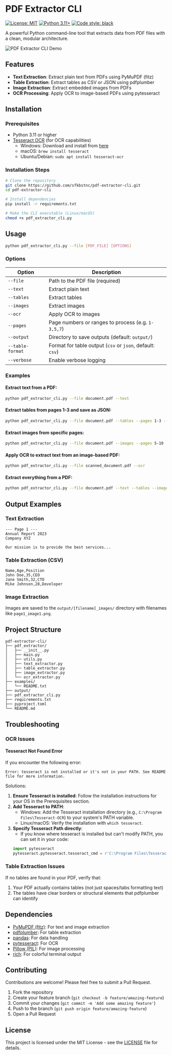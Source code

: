 # PDF Extractor CLI

[![License: MIT](https://img.shields.io/badge/License-MIT-yellow.svg)](https://opensource.org/licenses/MIT)
[![Python 3.11+](https://img.shields.io/badge/python-3.11+-blue.svg)](https://www.python.org/downloads/)
[![Code style: black](https://img.shields.io/badge/code%20style-black-000000.svg)](https://github.com/psf/black)

A powerful Python command-line tool that extracts data from PDF files with a clean, modular architecture.

![PDF Extractor CLI Demo](https://raw.githubusercontent.com/yourusername/pdf-extractor-cli/main/docs/images/demo.png)

## Features

- **Text Extraction**: Extract plain text from PDFs using PyMuPDF (fitz)
- **Table Extraction**: Extract tables as CSV or JSON using pdfplumber
- **Image Extraction**: Extract embedded images from PDFs
- **OCR Processing**: Apply OCR to image-based PDFs using pytesseract

## Installation

### Prerequisites

- Python 3.11 or higher
- [Tesseract OCR](https://github.com/tesseract-ocr/tesseract) (for OCR capabilities)
  - Windows: Download and install from [here](https://github.com/UB-Mannheim/tesseract/wiki)
  - macOS: `brew install tesseract`
  - Ubuntu/Debian: `sudo apt install tesseract-ocr`

### Installation Steps

```bash
# Clone the repository
git clone https://github.com/sfkbstnc/pdf-extractor-cli.git
cd pdf-extractor-cli

# Install dependencies
pip install -r requirements.txt

# Make the CLI executable (Linux/macOS)
chmod +x pdf_extractor_cli.py
```

## Usage

```bash
python pdf_extractor_cli.py --file [PDF_FILE] [OPTIONS]
```

### Options

| Option | Description |
|--------|-------------|
| `--file` | Path to the PDF file (required) |
| `--text` | Extract plain text |
| `--tables` | Extract tables |
| `--images` | Extract images |
| `--ocr` | Apply OCR to images |
| `--pages` | Page numbers or ranges to process (e.g. `1-3,5,7`) |
| `--output` | Directory to save outputs (default: `output/`) |
| `--table-format` | Format for table output (`csv` or `json`, default: `csv`) |
| `--verbose` | Enable verbose logging |

### Examples

#### Extract text from a PDF:
```bash
python pdf_extractor_cli.py --file document.pdf --text
```

#### Extract tables from pages 1-3 and save as JSON:
```bash
python pdf_extractor_cli.py --file document.pdf --tables --pages 1-3 --table-format json
```

#### Extract images from specific pages:
```bash
python pdf_extractor_cli.py --file document.pdf --images --pages 5-10
```

#### Apply OCR to extract text from an image-based PDF:
```bash
python pdf_extractor_cli.py --file scanned_document.pdf --ocr
```

#### Extract everything from a PDF:
```bash
python pdf_extractor_cli.py --file document.pdf --text --tables --images --ocr
```

## Output Examples

### Text Extraction
```
--- Page 1 ---
Annual Report 2023
Company XYZ

Our mission is to provide the best services...
```

### Table Extraction (CSV)
```csv
Name,Age,Position
John Doe,35,CEO
Jane Smith,32,CTO
Mike Johnson,28,Developer
```

### Image Extraction
Images are saved to the `output/[filename]_images/` directory with filenames like `page1_image1.png`.

## Project Structure

```
pdf-extractor-cli/
├── pdf_extractor/
│   ├── __init__.py
│   ├── main.py
│   ├── utils.py
│   ├── text_extractor.py
│   ├── table_extractor.py
│   ├── image_extractor.py
│   └── ocr_extractor.py
├── examples/
│   └── README.txt
├── output/
├── pdf_extractor_cli.py
├── requirements.txt
├── pyproject.toml
└── README.md
```

## Troubleshooting

### OCR Issues

#### Tesseract Not Found Error

If you encounter the following error:
```
Error: tesseract is not installed or it's not in your PATH. See README file for more information.
```

Solutions:
1. **Ensure Tesseract is installed**: Follow the installation instructions for your OS in the Prerequisites section.
2. **Add Tesseract to PATH**: 
   - Windows: Add the Tesseract installation directory (e.g., `C:\Program Files\Tesseract-OCR`) to your system's PATH variable.
   - Linux/macOS: Verify the installation with `which tesseract`.
3. **Specify Tesseract Path directly**:
   - If you know where tesseract is installed but can't modify PATH, you can set it in your code:
   ```python
   import pytesseract
   pytesseract.pytesseract.tesseract_cmd = r'C:\Program Files\Tesseract-OCR\tesseract.exe'  # Windows example
   ```

### Table Extraction Issues

If no tables are found in your PDF, verify that:
1. Your PDF actually contains tables (not just spaces/tabs formatting text)
2. The tables have clear borders or structural elements that pdfplumber can identify

## Dependencies

- [PyMuPDF (fitz)](https://github.com/pymupdf/PyMuPDF): For text and image extraction
- [pdfplumber](https://github.com/jsvine/pdfplumber): For table extraction
- [pandas](https://pandas.pydata.org/): For data handling
- [pytesseract](https://github.com/madmaze/pytesseract): For OCR
- [Pillow (PIL)](https://python-pillow.org/): For image processing
- [rich](https://rich.readthedocs.io/): For colorful terminal output

## Contributing

Contributions are welcome! Please feel free to submit a Pull Request.

1. Fork the repository
2. Create your feature branch (`git checkout -b feature/amazing-feature`)
3. Commit your changes (`git commit -m 'Add some amazing feature'`)
4. Push to the branch (`git push origin feature/amazing-feature`)
5. Open a Pull Request

## License

This project is licensed under the MIT License - see the [LICENSE](LICENSE) file for details. 